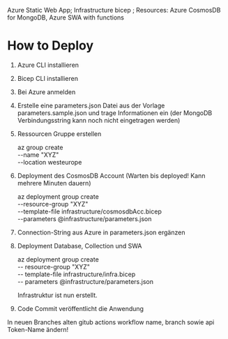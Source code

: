 Azure Static Web App;
Infrastructure bicep ;
Resources: Azure CosmosDB for MongoDB, Azure SWA with functions

# How to Deploy

1. Azure CLI installieren
2. Bicep CLI installieren
3. Bei Azure anmelden
4. Erstelle eine parameters.json Datei aus der Vorlage parameters.sample.json und trage Informationen ein (der MongoDB Verbindungsstring kann noch nicht eingetragen werden)
5. Ressourcen Gruppe erstellen

   az group create \
   --name "XYZ" \
   --location westeurope

6. Deployment des CosmosDB Account (Warten bis deployed! Kann mehrere Minuten dauern)

   az deployment group create \
   --resource-group "XYZ" \
   --template-file infrastructure/cosmosdbAcc.bicep \
   --parameters @infrastructure/parameters.json

7. Connection-String aus Azure in parameters.json ergänzen
8. Deployment Database, Collection und SWA

   az deployment group create \
   -- resource-group "XYZ" \
   -- template-file infrastructure/infra.bicep \
   -- parameters @infrastructure/parameters.json

   Infrastruktur ist nun erstellt.
9. Code Commit veröffentlicht die Anwendung


In neuen Branches alten gitub actions workflow name, branch sowie api Token-Name ändern!
